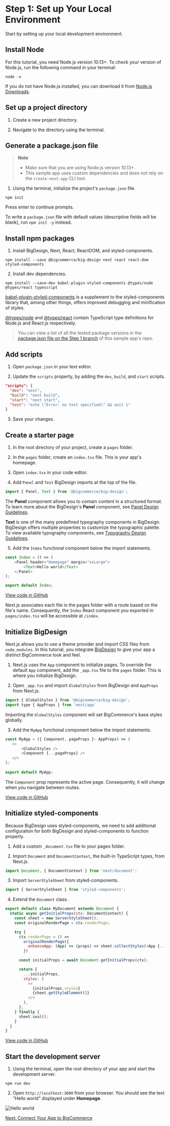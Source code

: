 # Step 1: Set up Your Local Environment



Start by setting up your local development environment.

## Install Node

For this tutorial, you need Node.js version 10.13+. To check your version of Node.js, run the following command in your terminal:

```shell
node -v
```

If you do not have Node.js installed, you can download it from [Node.js Downloads](https://nodejs.org/en/download/). 

## Set up a project directory

1. Create a new project directory.

2. Navigate to the directory using the terminal.

## Generate a package.json file

<!-- theme: info -->

> **Note**
> * Make sure that you are using Node.js version 10.13+.
> * This sample app uses custom dependencies and does not rely on the `create-next-app` CLI tool.

</div>
</div>
</div> 

1. Using the terminal, initialize the project's `package.json` file.

```shell
npm init
```

Press enter to continue prompts.

To write a `package.json` file with default values (descriptive fields will be blank), run `npm init -y` instead.

## Install npm packages

1. Install BigDesign, Next, React, ReactDOM, and styled-components.

```shell
npm install --save @bigcommerce/big-design next react react-dom styled-components
```

2. Install dev dependencies.

```shell
npm install --save-dev babel-plugin-styled-components @types/node @types/react typescript
```

[babel-plugin-styled-components](https://www.npmjs.com/package/babel-plugin-styled-components) is a supplement to the styled-components library that, among other things, offers improved debugging and minification of styles.

[@types/node](https://www.npmjs.com/package/@types/node) and [@types/react](https://www.npmjs.com/package/@types/react) contain TypeScript type definitions for Node.js and React.js respectively.

<!-- theme: info -->

<!-- theme: info -->

> You can view a list of all the tested package versions in the [package.json file on the Step 1 branch](https://github.com/bigcommerce/sample-app-nodejs/blob/step-1-app-foundation/package.json) of this sample app's repo.

</div>
</div>
</div>

## Add scripts

1. Open `package.json` in your text editor.

2. Update the `scripts` property, by adding the `dev`, `build`, and `start` scripts.

```json
"scripts": {
  "dev": "next",
  "build": "next build",
  "start": "next start",
  "test": "echo \"Error: no test specified\" && exit 1"
}
```

3. Save your changes.

## Create a starter page

1. In the root directory of your project, create a `pages` folder.

2. In the `pages` folder, create an `index.tsx` file. This is your app's homepage.

3. Open `index.tsx` in your code editor.

4. Add `Panel` and `Text` BigDesign imports at the top of the file.

```js
import { Panel, Text } from '@bigcommerce/big-design';
```
The **Panel** component allows you to contain content in a structured format. To learn more about the BigDesign's **Panel** component, see [Panel Design Guidelines](https://design.bigcommerce.com/components/panels).

**Text** is one of the many predefined typography components in BigDesign. BigDesign offers multiple properties to customize the typographic palette. To view available typography components, see  [Typography Design Guidelines](https://design.bigcommerce.com/components/typography).

5. Add the `Index` functional component below the import statements.

```js
const Index = () => (
    <Panel header="Homepage" margin="xxLarge">
        <Text>Hello world</Text>
    </Panel>
);

export default Index;
```

[View code in GitHub](https://github.com/bigcommerce/sample-app-nodejs/blob/step-1-app-foundation/pages/index.tsx)

Next.js associates each file in the pages folder with a route based on the file's name. Consequently, the `Index` React component you exported in `pages/index.tsx` will be accessible at `/index`.

## Initialize BigDesign

Next.js allows you to use a theme provider and import CSS files from `node_modules`. In this tutorial, you integrate [BigDesign](https://developer.bigcommerce.com/) to give your app a distinct BigCommerce look and feel.

1. Next.js uses the `App` component to initialize pages. To override the default `App` component, add the `_app.tsx` file to the `pages` folder. This is where you initialize BigDesign. 

2. Open `_app.tsx` and import `GlobalStyles` from BigDesign and `AppProps` from Next.js.

```js
import { GlobalStyles } from '@bigcommerce/big-design';
import type { AppProps } from 'next/app'
```

Importing the `GlobalStyles` component will set BigCommerce's base styles globally.

3. Add the `MyApp` functional component below the import statements.

```js
const MyApp = ({ Component, pageProps }: AppProps) => (
   <>
       <GlobalStyles />
       <Component {...pageProps} />
   </>
);
 
export default MyApp;
```

The `Component` prop represents the active page. Consequently, it will change when you navigate between routes.

[View code in GitHub](https://github.com/bigcommerce/sample-app-nodejs/blob/step-1-app-foundation/pages/_app.tsx)

## Initialize styled-components

Because BigDesign uses styled-components, we need to add additional configuration for both BigDesign and styled-components to function properly.

1. Add a custom `_document.tsx` file to your pages folder. 

2. Import `Document` and `DocumentContext`, the built-in TypeScript types, from Next.js.

```js
import Document, { DocumentContext } from 'next/document';
```

3. Import `ServerStyleSheet` from styled-components.

```js
import { ServerStyleSheet } from 'styled-components';
```

4. Extend the `Document` class.

```js
export default class MyDocument extends Document {
  static async getInitialProps(ctx: DocumentContext) {
    const sheet = new ServerStyleSheet();
    const originalRenderPage = ctx.renderPage;

    try {
      ctx.renderPage = () =>
        originalRenderPage({
          enhanceApp: (App) => (props) => sheet.collectStyles(<App {...props} />),
        })

      const initialProps = await Document.getInitialProps(ctx);

      return {
        ...initialProps,
        styles: (
          <>
            {initialProps.styles}
            {sheet.getStyleElement()}
          </>
        ),
      };
    } finally {
      sheet.seal();
    }
  }
}
```

[View code in GitHub](https://github.com/bigcommerce/sample-app-nodejs/blob/step-1-app-foundation/pages/_document.tsx)

## Start the development server

1. Using the terminal, open the root directory of your app and start the development server. 

```shell
npm run dev
```

2. Open `http://localhost:3000` from your browser. You should see the text “Hello world” displayed under **Homepage**.

![Hello world](https://storage.googleapis.com/bigcommerce-production-dev-center/images/Sample_app/nextjs-app-01.png "Hello world")

[Next: Connect Your App to BigCommerce](https://developer.bigcommerce.com/api-docs/apps/tutorials/sample-app-nextjs/step-2-connect)

